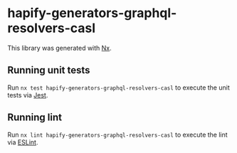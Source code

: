 # hapify-generators-graphql-resolvers-casl

This library was generated with [Nx](https://nx.dev).

## Running unit tests

Run `nx test hapify-generators-graphql-resolvers-casl` to execute the unit tests
via [Jest](https://jestjs.io).

## Running lint

Run `nx lint hapify-generators-graphql-resolvers-casl` to execute the lint via
[ESLint](https://eslint.org/).
